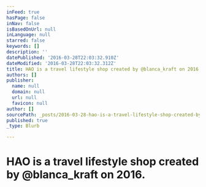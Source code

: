 ```yaml
---
inFeed: true
hasPage: false
inNav: false
isBasedOnUrl: null
inLanguage: null
starred: false
keywords: []
description: ''
datePublished: '2016-03-28T22:03:32.910Z'
dateModified: '2016-03-28T22:03:32.312Z'
title: HAO is a travel lifestyle shop created by @blanca_kraft on 2016.
authors: []
publisher:
  name: null
  domain: null
  url: null
  favicon: null
author: []
sourcePath: _posts/2016-03-28-hao-is-a-travel-lifestyle-shop-created-by-blanca_kraft-on-2.md
published: true
_type: Blurb

---
```

# HAO is a travel lifestyle shop created by @blanca\_kraft on 2016\.